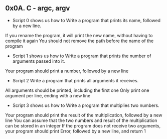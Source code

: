 ## 0x0A. C - argc, argv

* Script 0 shows us how to Write a program that prints its name, followed by a new line.

If you rename the program, it will print the new name, without having to compile it again
You should not remove the path before the name of the program

* Script 1 shows us how to Write a program that prints the number of arguments passed into it.

Your program should print a number, followed by a new line

* Script 2 Write a program that prints all arguments it receives.

All arguments should be printed, including the first one
Only print one argument per line, ending with a new line

* Script 3 shows us how to Write a program that multiplies two numbers.

Your program should print the result of the multiplication, followed by a new line
You can assume that the two numbers and result of the multiplication can be stored in an integer
If the program does not receive two arguments, your program should print Error, followed by a new line, and return 1
